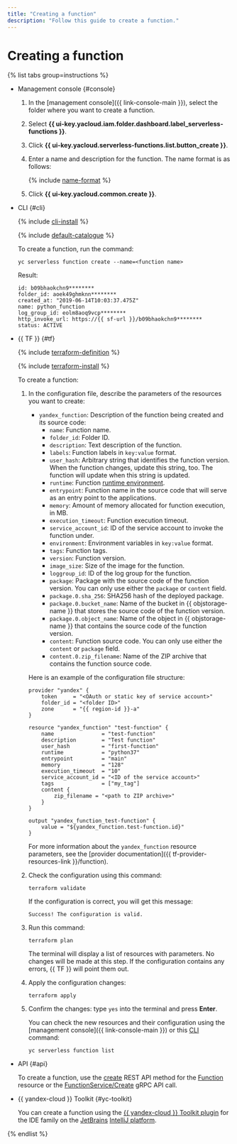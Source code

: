 ```yaml
---
title: "Creating a function"
description: "Follow this guide to create a function."
---
```


# Creating a function

{% list tabs group=instructions %}

- Management console {#console}

   1. In the [management console]({{ link-console-main }}), select the folder where you want to create a function.
   1. Select **{{ ui-key.yacloud.iam.folder.dashboard.label_serverless-functions }}**.
   1. Click **{{ ui-key.yacloud.serverless-functions.list.button_create }}**.
   1. Enter a name and description for the function. The name format is as follows:

      {% include [name-format](../../../_includes/name-format.md) %}

   1. Click **{{ ui-key.yacloud.common.create }}**.

- CLI {#cli}

   {% include [cli-install](../../../_includes/cli-install.md) %}

   {% include [default-catalogue](../../../_includes/default-catalogue.md) %}

   To create a function, run the command:

   ```
   yc serverless function create --name=<function name>
   ```

   Result:

   ```
   id: b09bhaokchn9********
   folder_id: aoek49ghmknn********
   created_at: "2019-06-14T10:03:37.475Z"
   name: python_function
   log_group_id: eolm8aoq9vcp********
   http_invoke_url: https://{{ sf-url }}/b09bhaokchn9********
   status: ACTIVE
   ```

- {{ TF }} {#tf}

   {% include [terraform-definition](../../../_tutorials/terraform-definition.md) %}

   {% include [terraform-install](../../../_includes/terraform-install.md) %}

   To create a function:

   1. In the configuration file, describe the parameters of the resources you want to create:

      * `yandex_function`: Description of the function being created and its source code:
         * `name`: Function name.
         * `folder_id`: Folder ID.
         * `description`: Text description of the function.
         * `labels`: Function labels in `key:value` format.
         * `user_hash`: Arbitrary string that identifies the function version. When the function changes, update this string, too. The function will update when this string is updated.
         * `runtime`: Function [runtime environment](../../concepts/runtime/index.md).
         * `entrypoint`: Function name in the source code that will serve as an entry point to the applications.
         * `memory`: Amount of memory allocated for function execution, in MB.
         * `execution_timeout`: Function execution timeout.
         * `service_account_id`: ID of the service account to invoke the function under.
         * `environment`: Environment variables in `key:value` format.
         * `tags`: Function tags.
         * `version`: Function version.
         * `image_size`: Size of the image for the function.
         * `loggroup_id`: ID of the log group for the function.
         * `package`: Package with the source code of the function version. You can only use either the `package` or `content` field.
         * `package.0.sha_256`: SHA256 hash of the deployed package.
         * `package.0.bucket_name`: Name of the bucket in {{ objstorage-name }} that stores the source code of the function version.
         * `package.0.object_name`: Name of the object in {{ objstorage-name }} that contains the source code of the function version.
         * `content`: Function source code. You can only use either the `content` or `package` field.
         * `content.0.zip_filename`: Name of the ZIP archive that contains the function source code.

      Here is an example of the configuration file structure:

      
      ```
      provider "yandex" {
          token     = "<OAuth or static key of service account>"
          folder_id = "<folder ID>"
          zone      = "{{ region-id }}-a"
      }

      resource "yandex_function" "test-function" {
          name               = "test-function"
          description        = "Test function"
          user_hash          = "first-function"
          runtime            = "python37"
          entrypoint         = "main"
          memory             = "128"
          execution_timeout  = "10"
          service_account_id = "<ID of the service account>"
          tags               = ["my_tag"]
          content {
              zip_filename = "<path to ZIP archive>"
          }
      }

      output "yandex_function_test-function" {
          value = "${yandex_function.test-function.id}"
      }
      ```



      For more information about the `yandex_function` resource parameters, see the [provider documentation]({{ tf-provider-resources-link }}/function).

   1. Check the configuration using this command:

      ```
      terraform validate
      ```

      If the configuration is correct, you will get this message:

      ```
      Success! The configuration is valid.
      ```

   1. Run this command:

      ```
      terraform plan
      ```

      The terminal will display a list of resources with parameters. No changes will be made at this step. If the configuration contains any errors, {{ TF }} will point them out.

   1. Apply the configuration changes:

      ```
      terraform apply
      ```
   1. Confirm the changes: type `yes` into the terminal and press **Enter**.

      You can check the new resources and their configuration using the [management console]({{ link-console-main }}) or this [CLI](../../../cli/quickstart.md) command:

      ```
      yc serverless function list
      ```

- API {#api}

   To create a function, use the [create](../../functions/api-ref/Function/create.md) REST API method for the [Function](../../functions/api-ref/Function/index.md) resource or the [FunctionService/Create](../../functions/api-ref/grpc/function_service.md#Create) gRPC API call.


- {{ yandex-cloud }} Toolkit {#yc-toolkit}

   You can create a function using the [{{ yandex-cloud }} Toolkit plugin](https://github.com/yandex-cloud/ide-plugin-jetbrains/blob/master/README.en.md) for the IDE family on the [JetBrains](https://www.jetbrains.com/) [IntelliJ platform](https://www.jetbrains.com/opensource/idea/).


{% endlist %}

